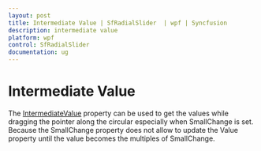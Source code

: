 ```yaml
---
layout: post
title: Intermediate Value | SfRadialSlider  | wpf | Syncfusion
description: intermediate value 
platform: wpf
control: SfRadialSlider 
documentation: ug
---
```


# Intermediate Value

The [IntermediateValue](https://help.syncfusion.com/cr/wpf/Syncfusion.SfRadialMenu.Wpf~Syncfusion.Windows.Controls.Navigation.SfRadialSlider~IntermediateValue.html) property can be used to get the values while dragging the pointer along the circular especially when SmallChange is set. Because the SmallChange property does not allow to update the Value property until the value becomes the multiples of SmallChange. 
